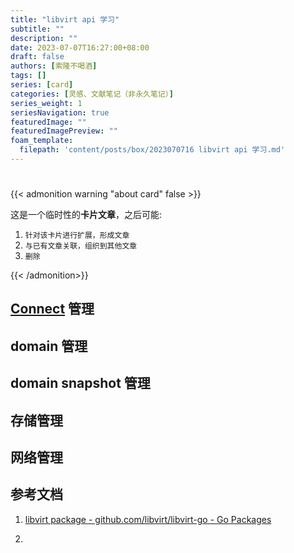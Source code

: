 ```yaml
---
title: "libvirt api 学习"
subtitle: ""
description: ""
date: 2023-07-07T16:27:00+08:00
draft: false
authors: [索隆不喝酒]
tags: []
series: [card]
categories: [灵感、文献笔记（非永久笔记）]
series_weight: 1
seriesNavigation: true
featuredImage: ""
featuredImagePreview: ""
foam_template:
  filepath: 'content/posts/box/2023070716 libvirt api 学习.md'
---
```

<!--more-->
#

{{< admonition warning "about card" false >}}

这是一个临时性的**卡片文章**，之后可能:
1. `针对该卡片进行扩展，形成文章`
2. `与已有文章关联，组织到其他文章`
3. `删除`

{{< /admonition>}}

## [Connect](https://pkg.go.dev/github.com/libvirt/libvirt-go#Connect) 管理

## domain 管理

## domain snapshot 管理

## 存储管理

## 网络管理

## 参考文档

1. [libvirt package - github.com/libvirt/libvirt-go - Go Packages](https://pkg.go.dev/github.com/libvirt/libvirt-go)

2. 